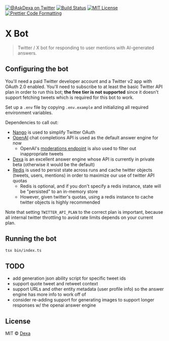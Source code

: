 <p>
  <a href="https://twitter.com/AskDexa"><img alt="@AskDexa on Twitter" src="https://img.shields.io/badge/twitter-@AskDexa-blue" /></a>
  <a href="https://github.com/dexaai/xbot/actions/workflows/test.yml"><img alt="Build Status" src="https://github.com/dexaai/xbot/actions/workflows/main.yml/badge.svg" /></a>
  <a href="https://github.com/dexaai/xbot/blob/main/license"><img alt="MIT License" src="https://img.shields.io/badge/license-MIT-blue" /></a>
  <a href="https://prettier.io"><img alt="Prettier Code Formatting" src="https://img.shields.io/badge/code_style-prettier-brightgreen.svg" /></a>
</p>

# X Bot <!-- omit from toc -->

> Twitter / X bot for responding to user mentions with AI-generated answers.

## Configuring the bot

You'll need a paid Twitter developer account and a Twitter v2 app with OAuth 2.0 enabled. You'll need to subscribe to at least the basic Twitter API plan in order to run this bot; **the free tier is not supported** since it doesn't support fetching tweets which is required for this bot to work.

Set up a `.env` file by copying `.env.example` and initializing all required environment variables.

Dependencies to call out:

- [Nango](https://www.nango.dev) is used to simplify Twitter OAuth
- [OpenAI](https://platform.openai.com/overview) chat completions API is used as the default answer engine for now
  - OpenAI's [moderations endpoint](https://platform.openai.com/docs/guides/moderation) is also used to filter out inappropriate tweets
- [Dexa](https://dexa.ai) is an excellent answer engine whose API is currently in private beta (otherwise it would be the default)
- [Redis](https://redis.io) is used to persist state across runs and cache twitter objects (tweets, users, mentions) in order to maximize our use of twitter API quotas
  - Redis is optional, and if you don't specify a redis instance, state will be "persisted" to an in-memory store
  - However, given twitter's quotas, using a redis instance to cache twitter objects is highly recommended

Note that setting `TWITTER_API_PLAN` to the correct plan is important, because all internal twitter throttling to avoid rate limits depends on your current plan.

## Running the bot

```bash
tsx bin/index.ts
```

## TODO

- add generation json ability script for specific tweet ids
- support quote tweet and retweet context
- support URLs and other entity metadata (user profile info) so the answer engine has more info to work off of
- consider re-adding support for generating images to support longer responses w/ the openai answer engine

## License

MIT © [Dexa](https://dexa.ai)
